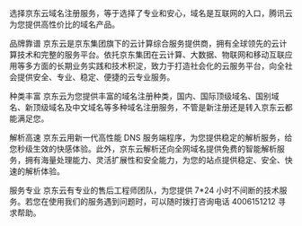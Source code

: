 选择京东云域名注册服务，等于选择了专业和安心，域名是互联网的入口，腾讯云为您提供高性价比的域名产品。

品牌靠谱
京东云是京东集团旗下的云计算综合服务提供商，拥有全球领先的云计算技术和完整的服务平台。依托京东集团在云计算、大数据、物联网和移动互联应用等多方面的长期业务实践和技术积淀，致力于打造社会化的云服务平台，向全社会提供安全、专业、稳定、便捷的云专业服务。

种类丰富
京东云为您提供丰富的域名注册种类，国内、国际顶级域名、国别域名、新顶级域名及中文域名等多种域名注册服务，不管是新注册还是转入京东云都能满足您。

解析高速
京东云用新一代高性能 DNS 服务端程序，为您提供稳定的解析服务，给您秒级生效的快感体验。此外，京东云解析还向全网域名提供免费的智能解析服务，拥有海量处理能力、灵活扩展性和安全能力，为您的站点提供稳定、安全、快速的解析体验。

服务专业
京东云有专业的售后工程师团队，为您提供 7*24 小时不间断的技术服务。若您在使用我们的服务遇到问题时，可以随时拨打咨询电话 4006151212 寻求帮助。
